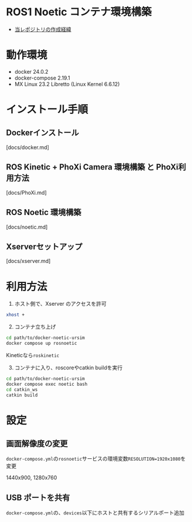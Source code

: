 # ROS1 Noetic コンテナ環境構築

- [当レポジトリの作成経緯](docs/purpose.md)

# 動作環境

- docker 24.0.2
- docker-compose 2.19.1
- MX Linux 23.2 Libretto (Linux Kernel 6.6.12)

# インストール手順

## Dockerインストール
[docs/docker.md]

## ROS Kinetic + PhoXi Camera 環境構築 と PhoXi利用方法
[docs/PhoXi.md]

## ROS Noetic 環境構築
[docs/noetic.md]

## Xserverセットアップ
[docs/xserver.md]

# 利用方法

1. ホスト側で、Xserver のアクセスを許可

```sh
xhost +
```

2. コンテナ立ち上げ

```sh
cd path/to/docker-noetic-ursim
docker compose up rosnoetic
```
Kineticなら`roskinetic`

3. コンテナに入り、roscoreやcatkin buildを実行
```sh
cd path/to/docker-noetic-ursim
docker compose exec noetic bash
cd catkin_ws
catkin build
```

# 設定

## 画面解像度の変更

`docker-compose.yml`の`rosnoetic`サービスの環境変数`RESOLUTION=1920x1080`を変更

1440x900, 1280x760

## USB ポートを共有

`docker-compose.yml`の、`devices`以下にホストと共有するシリアルポート追加
